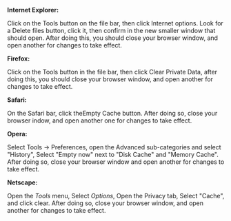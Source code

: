 **Internet Explorer:**

Click on the Tools button on the file bar, then click Internet options. Look for a Delete files button, click it, then confirm in the new smaller window that should open. After doing this, you should close your browser window, and open another for changes to take effect.

**Firefox:**

Click on the Tools button in the file bar, then click Clear Private Data, after doing this, you should close your browser window, and open another for changes to take effect.

**Safari:**

On the Safari bar, click theEmpty Cache button. After doing so, close your browser indow, and open another one for changes to take effect.

**Opera:**

Select Tools -> Preferences, open the Advanced sub-categories and select "History", Select "Empty now" next to "Disk Cache" and "Memory Cache". After doing so, close your browser window and open another for changes to take effect.

**Netscape:**

Open the _Tools_ menu, Select _Options_, Open the Privacy tab, Select "Cache", and click clear. After doing so, close your browser window, and open another for changes to take effect.